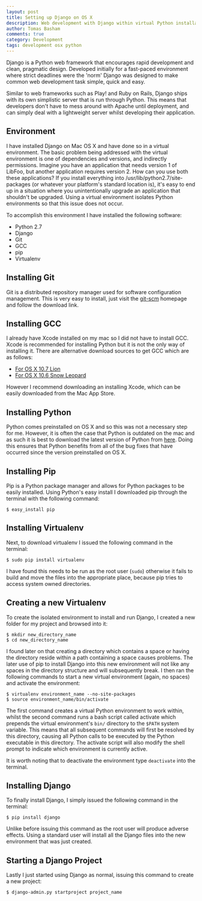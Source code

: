 ```yaml
---
layout: post
title: Setting up Django on OS X
description: Web development with Django within virtual Python installations
author: Tomas Basham
comments: true
category: Development
tags: development osx python
---
```

Django is a Python web framework that encourages rapid development and clean, pragmatic design. Developed initially for a fast-paced environment where strict deadlines were the 'norm' Django was designed to make common web development task simple, quick and easy.

Similar to web frameworks such as Play! and Ruby on Rails, Django ships with its own simplistic server that is run through Python. This means that developers don't have to mess around with Apache until deployment, and can simply deal with a lightweight server whilst developing their application.

## Environment

I have installed Django on Mac OS X and have done so in a virtual environment. The basic problem being addressed with the virtual environment is one of dependencies and versions, and indirectly permissions. Imagine you have an application that needs version 1 of LibFoo, but another application requires version 2. How can you use both these applications? If you install everything into /usr/lib/python2.7/site-packages (or whatever your platform's standard location is), it's easy to end up in a situation where you unintentionally upgrade an application that shouldn't be upgraded. Using a virtual environment isolates Python environments so that this issue does not occur.

To accomplish this environment I have installed the following software:

* Python 2.7
* Django
* Git
* GCC
* pip
* Virtualenv

## Installing Git

Git is a distributed repository manager used for software configuration management. This is very easy to install, just visit the [git-scm](http://git-scm.com) homepage and follow the download link.

## Installing GCC

I already have Xcode installed on my mac so I did not have to install GCC. Xcode is recommended for installing Python but it is not the only way of installing it. There are alternative download sources to get GCC which are as follows:

* [For OS X 10.7 Lion](https://github.com/kennethreitz/osx-gcc-installer/releases/download/v0.3/GCC-10.7-v0.3.zip)
* [For OS X 10.6 Snow Leopard](https://github.com/kennethreitz/osx-gcc-installer/releases/download/v0.3/GCC-10.6-v0.3.zip)

However I recommend downloading an installing Xcode, which can be easily downloaded from the Mac App Store.

## Installing Python

Python comes preinstalled on OS X and so this was not a necessary step for me. However, it is often the case that Python is outdated on the mac and as such it is best to download the latest version of Python from [here](http://www.python.org/download/). Doing this ensures that Python benefits from all of the bug fixes that have occurred since the version preinstalled on OS X.

## Installing Pip

Pip is a Python package manager and allows for Python packages to be easily installed. Using Python's easy install I downloaded pip through the terminal with the following command:

    $ easy_install pip

## Installing Virtualenv

Next, to download virtualenv I issued the following command in the terminal:

    $ sudo pip install virtualenv

I have found this needs to be run as the root user (`sudo`) otherwise it fails to build and move the files into the appropriate place, because pip tries to access system owned directories.

## Creating a new Virtualenv

To create the isolated environment to install and run Django, I created a new folder for my project and browsed into it:

    $ mkdir new_directory_name
    $ cd new_directory_name

I found later on that creating a directory which contains a space or having the directory reside within a path containing a space causes problems. The later use of pip to install Django into this new environment will not like any spaces in the directory structure and will subsequently break. I then ran the following commands to start a new virtual environment (again, no spaces) and activate the environment:

    $ virtualenv environment_name --no-site-packages
    $ source environment_name/bin/activate

The first command creates a virtual Python environment to work within, whilst the second command runs a bash script called activate which prepends the virtual environment's `bin/` directory to the `$PATH` system variable. This means that all subsequent commands will first be resolved by this directory, causing all Python calls to be executed by the Python executable in this directory. The activate script will also modify the shell prompt to indicate which environment is currently active.

It is worth noting that to deactivate the environment type `deactivate` into the terminal.

## Installing Django

To finally install Django, I simply issued the following command in the terminal:

    $ pip install django

Unlike before issuing this command as the root user will produce adverse effects. Using a standard user will install all the Django files into the new environment that was just created.

## Starting a Django Project

Lastly I just started using Django as normal, issuing this command to create a new project:

    $ django-admin.py startproject project_name
